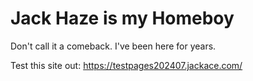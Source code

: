 # Jack Haze is my Homeboy
Don't call it a comeback. I've been here for years.

Test this site out: https://testpages202407.jackace.com/
